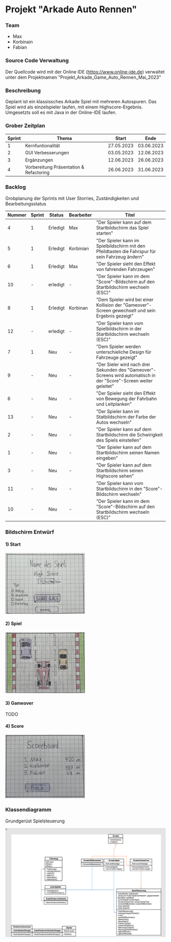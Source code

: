 # Projekt "Arkade Auto Rennen"

### Team

- Max 
- Korbinain 
- Fabian

### Source Code Verwaltung

Der Quellcode wird mit der Online IDE (https://www.online-ide.de) verwaltet unter dem Projektnamen "Projekt_Arkade_Game_Auto_Rennen_Mai_2023"

### Beschreibung
Geplant ist ein klassissches Arkade Spiel mit mehreren Autospuren.
Das Spiel wird als einzelspieler laufen, mit einem Highscore-Ergebnis. 
Umgesetzts soll es mit Java in der Online-IDE laufen.


### Grober Zeitplan

| Sprint      | Thema                                    | Start      | Ende        |
| ----------- | ---------------------------------------- | -----------|-------------|
| 1           | Kernfuntionalität                        | 27.05.2023 | 03.06.2023  |
| 2           | GUI Verbesserungen                       | 03.05.2023 | 12.06.2023  |
| 3           | Ergänzungen                              | 12.06.2023 | 26.06.2023  |
| 4           | Vorbereitung Präsentation & Refactoring  | 26.06.2023 | 31.06.2023  |


### Backlog 

Grobplanung der Sprints mit User Storries, Zuständigkeiten und Bearbeitungsstatus

| Nummer  | Sprint  | Status     | Bearbeiter | Titel                
| ------- | --------|------------|-------------|----------------------------------------------------------------------------------------------------|
| 4       | 1       | Erledigt   | Max         | "Der Spieler kann auf dem Startbildschirm das Spiel starten"                                        
| 5       | 1       | Erledigt   | Korbinian   | "Der Spieler kann im Spielbildschirm mit den Pfeildtasten die Fahrspur für sein Fahrzeug ändern"   
| 6       | 1       | Erledigt   | Max         | "Der Spieler sieht den Effekt von fahrenden Fahrzeugen"      
| 10      | -       | erledigt   | -           | "Der Spieler kann im dem "Score"-Bildschirm auf den Startbildschirm wechseln (ESC)" 
| 8       | 1       | Erledigt   | Korbinan    | "Dem Spieler wird bei einer Kollision der "Gameover"-Screen gewechselt und sein Ergebnis gezeigt" 
| 12      | -       | erledigt   | -           | "Der Spieler kann vom Spielbildschirm in der Startbildschirm wechseln (ESC)"    
| 7       | 1       | Neu        | -           | "Dem Spieler werden unterschieliche Design für Fahrzeuge gezeigt"
| 9       | -       | Neu        | -           | "Der Sieler wird nach drei Sekunden des "Gameover"-Screens wird automatisch in der "Score"-Screen weiter geleitet"
| 6       | -       | Neu        | -           | "Der Spieler sieht den Effekt von Bewegung der Fahrbahn und Leitplanken"     
| 13      | -       | Neu        | -           | "Der Spieler kann im Statbildschirm der Farbe der Autos wechseln"   
| 2       | -       | Neu        | -           | "Der Spieler kann auf dem Startbildschirm die Schwirigkeit des Spiels einstellen"   
| 1       | -       | Neu        | -           | "Der Spieler kann auf dem Startbildschirm seinen Namen eingeben"     
| 3       | -       | Neu        | -           | "Der Spieler kann auf dem Startbildschirm seinen Highscore sehen"
| 11      | -       | Neu        | -           | "Der Spieler kann vom Startbildschirm in den "Score"-Bildschirm wechseln"    
| 10      | -       | Neu        | -           | "Der Spieler kann im dem "Score"-Bildschirm auf den Startbildschirm wechseln (ESC)"     



### Bildschirm Entwürf

#### 1) Start

<img src="start.jpg" width="250"/>

#### 2) Spiel

<img src="spiel.jpg" width="250"/>

#### 3) Gameover

TODO

#### 4) Score

<img src="score.jpg" width="250"/>


### Klassendiagramm

Grundgerüst Spielsteuerung

<img src="NeuNeu.png"/>






